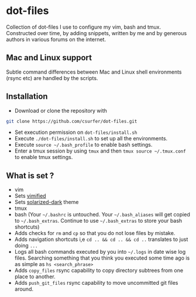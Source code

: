 # dot-files
Collection of dot-files I use to configure my vim, bash and tmux. Constructed over time, by adding snippets, written by me and by generous authors in various forums on the internet.

## Mac and Linux support
Subtle command differences between Mac and Linux shell environments (rsync etc) are handled by the scripts.

## Installation
- Download or clone the repository with 
``` bash
git clone https://github.com/csurfer/dot-files.git
```
- Set execution permission on `dot-files/install.sh`
- Execute `./dot-files/install.sh` to set up all the environments.
- Execute `source ~/.bash_profile` to enable bash settings.
- Enter a tmux session by using `tmux` and then `tmux source ~/.tmux.conf` to enable tmux settings.

## What is set ?
- vim
 - Sets [vimified](https://github.com/zaiste/vimified)
 - Sets [solarized-dark](https://github.com/altercation/vim-colors-solarized) theme
- tmux
- bash (Your `~/.bashrc` is untouched. Your `~/.bash_aliases` will get copied to `~/.bash_extras`. Continue to use `~/.bash_extras` to store your bash shortcuts)
 - Adds checks for `rm` and `cp` so that you do not lose files by mistake.
 - Adds navigation shortcuts i,e `cd .. && cd .. && cd ..` translates to just doing `...`
 - Logs all bash commands executed by you into `~/.logs` in date wise log files. Searching something that you think you executed some time ago is as simple as `hs <search_phrase>`
 - Adds `copy_files` rsync capability to copy directory subtrees from one place to another.
 - Adds `push_git_files` rsync capability to move uncommitted git files around.
